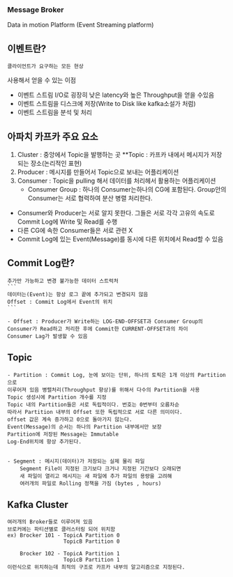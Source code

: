 ### Message Broker

Data in motion Platform (Event Streaming platform)

## 이벤트란?
    클라이언트가 요구하는 모든 현상

사용해서 얻을 수 있는 이점
- 이벤트 스트림 I/O로 굉장히 낮은 latency와 높은 Throughput을 얻을 수있음
- 이벤트 스트림을 디스크에 저장(Write to Disk like kafka소설가 처럼)
- 이벤트 스트림을 분석 및 처리

## 아파치 카프카 주요 요소

1. Cluster : 중앙에서 Topic을 발행하는 곳
    **Topic : 카프카 내에서 메시지가 저장되는 장소(논리적인 표현)
2. Producer : 메시지를 만들어서 Topic으로 보내는 어플리케이션
3. Consumer : Topic을 pulling 해서 데이터를 처리헤서 활용하는  어플리케이션
    - Consumer Group : 하나의 Consumer는하나의 CG에 포함된다.
                       Group안의 Consumer는 서로 협력하여 분산 병렬 처리한다.

- Consumer와 Producer는 서로 알지 못한다. 그들은 서로 각각 고유의 속도로 Commit
Log에 Write 및 Read를 수행
- 다른 CG에 속한 Consumer들은 서로 관련 X
- Commit Log에 있는 Event(Message)를 동시에 다른 위치에서 Read할 수 있음

## Commit Log란?
    추가만 가능하고 변경 불가능한 데이터 스트럭처
    ```
    데이터는(Event)는 항상 로그 끝에 추가되고 변경되지 않음
    Offset : Commit Log에서 Event의 위치
    ```

    - Offset : Producer가 Write하는 LOG-END-OFFSET과 Consumer Group의
    Consumer가 Read하고 처리한 후에 Commit한 CURRENT-OFFSET과의 차이
    Consumer Lag가 발생할 수 있음

## Topic
    - Partition : Commit Log, 눈에 보이는 단위, 하나의 토픽은 1개 이상의 Partition으로
    이루어져 있음 병렬처리(Throughput 향상)를 위해서 다수의 Partition을 사용
    Topic 생성시에 Partition 개수를 지정
    Topic 내의 Partition들은 서로 독립적이다. 번호는 0번부터 오름차순
    따라서 Partition 내부의 Offset 또한 독립적으로 서로 다른 의미이다.
    offset 값은 계속 증가하고 0으로 돌아가지 않는다.
    Event(Message)의 순서는 하나의 Partition 내부에서만 보장
    Partition에 저장된 Message는 Immutable
    Log-End위치에 항상 추가된다.


    - Segment : 메시지(데이터)가 저장되는 실제 물리 파일
        Segment File이 지정된 크기보다 크거나 지정된 기간보다 오래되면
        새 파일이 열리고 메시지는 새 파일에 추가 파일의 용량을 고려해
        여러개의 파일로 Rolling 정책을 가짐 (bytes , hours)

## Kafka Cluster
    여러개의 Broker들로 이루어져 있음
    브로커에는 파티션별로 클러스터링 되어 위치함
    ex) Brocker 101 - TopicA Partition 0
                      TopicB Partition 0

        Brocker 102 - TopicA Partition 1
                      TopicB Partition 1
    이런식으로 위치하는데 최적의 구조로 카프카 내부의 알고리즘으로 지정된다.

    



